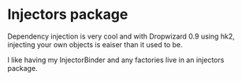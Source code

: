 Injectors package
=================

Dependency injection is very cool and with Dropwizard 0.9 using hk2, injecting your own objects is eaiser than it used
to be.

I like having my InjectorBinder and any factories live in an injectors package.
